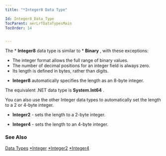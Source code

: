 ```yaml
---
title: "*Integer8 Data Type"

Id: Integer8_Data_Type
TocParent: aerLrfDataTypesMain
TocOrder: 14


---
```


The * **Integer8** data type is similar to * **Binary** , with these exceptions: 

- The integer format allows the full range of binary values.
- The number of decimal positions for an integer field is always zero.
- Its length is defined in bytes, rather than digits.

* **Integer8** automatically specifies the length as an 8-byte integer. 

The equivalent .NET data type is **System.Int64** .<br />

You can also use the other Integer data types to automatically set the length to a 2 or 4-byte integer. 

* **Integer2** - sets the length to a 2-byte integer.

* **Integer4** - sets the length to an 4-byte integer. 

### See Also
[Data Types](aerLrfDataTypesMain.html)
[*Integer](Integer_Data_Type.html)
[*Integer2](Integer2_data_type.html)
[*Integer4](Integer4_Data_Type.html) 

